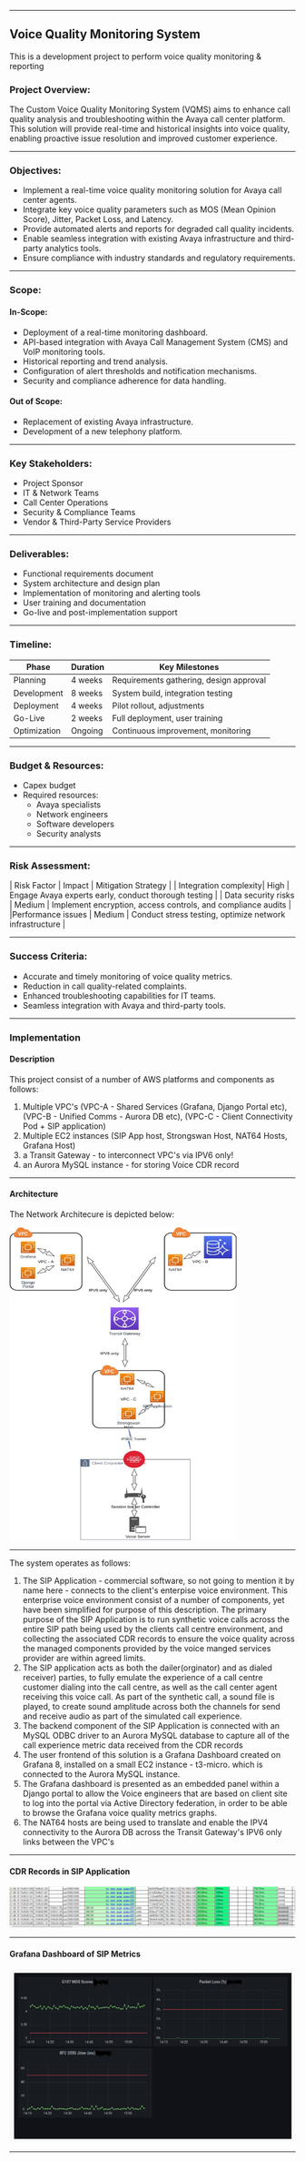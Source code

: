 

---

## Voice Quality Monitoring System

This is a development project to perform voice quality monitoring & reporting

### Project Overview:
The Custom Voice Quality Monitoring System (VQMS) aims to enhance call quality analysis and troubleshooting within the Avaya call center platform. This solution will provide real-time and historical insights into voice quality, enabling proactive issue resolution and improved customer experience.

---

### Objectives:

* Implement a real-time voice quality monitoring solution for Avaya call center agents.
* Integrate key voice quality parameters such as MOS (Mean Opinion Score), Jitter, Packet Loss, and Latency.
* Provide automated alerts and reports for degraded call quality incidents.
* Enable seamless integration with existing Avaya infrastructure and third-party analytics tools.
* Ensure compliance with industry standards and regulatory requirements.

---

### Scope:

#### In-Scope:

* Deployment of a real-time monitoring dashboard.
* API-based integration with Avaya Call Management System (CMS) and VoIP monitoring tools.
* Historical reporting and trend analysis.
* Configuration of alert thresholds and notification mechanisms.
* Security and compliance adherence for data handling.

#### Out of Scope:

* Replacement of existing Avaya infrastructure.
* Development of a new telephony platform.

---

### Key Stakeholders:

* Project Sponsor
* IT & Network Teams
* Call Center Operations
* Security & Compliance Teams
* Vendor & Third-Party Service Providers

---

### Deliverables:

* Functional requirements document
* System architecture and design plan
* Implementation of monitoring and alerting tools
* User training and documentation
* Go-live and post-implementation support

---

### Timeline:

| Phase | Duration | Key Milestones |
|-------|----------|----------------|
| Planning | 4 weeks | Requirements gathering, design approval |
| Development | 8 weeks | System build, integration testing | 
| Deployment | 4 weeks | Pilot rollout, adjustments |
| Go-Live | 2 weeks | Full deployment, user training |
| Optimization | Ongoing | Continuous improvement, monitoring |

---

### Budget & Resources:

* Capex budget
* Required resources:
  * Avaya specialists
  * Network engineers
  * Software developers
  * Security analysts

---

### Risk Assessment:

| Risk Factor | Impact | Mitigation Strategy |
| Integration complexity| High | Engage Avaya experts early, conduct thorough testing |
| Data security risks | Medium | Implement encryption, access controls, and compliance audits | 
|Performance issues | Medium | Conduct stress testing, optimize network infrastructure | 

---

### Success Criteria:

* Accurate and timely monitoring of voice quality metrics.
* Reduction in call quality-related complaints.
* Enhanced troubleshooting capabilities for IT teams.
* Seamless integration with Avaya and third-party tools.

---

### Implementation

#### Description

This project consist of a number of AWS platforms and components as follows:
1. Multiple VPC's (VPC-A - Shared Services (Grafana, Django Portal etc), (VPC-B - Unified Comms - Aurora DB etc), (VPC-C - Client Connectivity Pod + SIP application) 
2. Multiple EC2 instances (SIP App host, Strongswan Host, NAT64 Hosts, Grafana Host)
3. a Transit Gateway - to interconnect VPC's via IPV6 only!
4. an Aurora MySQL instance - for storing Voice CDR record

---

#### Architecture

The Network Architecure is depicted below:

<img src="./spi-voice.jpg" width=400 height=550>

---

The system operates as follows:
1. The SIP Application - commercial software, so not going to mention it by name here - connects to the client's enterpise voice environment. This enterprise voice environment consist of a number of components, yet have been simplified for purpose of this description. The primary purpose of the SIP Application is to run synthetic voice calls across the entire SIP path being used by the clients call centre environment, and collecting the associated CDR records to ensure the voice quality across the managed components provided by the voice manged services provider are within agreed limits.
2. The SIP application acts as both the dailer(orginator) and as dialed receiver) parties, to fully emulate the experience of a call centre customer dialing into the call centre, as well as the call center agent receiving this voice call. As part of the synthetic call, a sound file is played, to create sound amplitude across both the channels for send and receive audio as part of the simulated call experience.
3. The backend component of the SIP Application is connected with an MySQL ODBC driver to an Aurora MySQL database to capture all of the call experience metric data received from the CDR records 
4. The user frontend of this solution is a Grafana Dashboard created on Grafana 8, installed on a small EC2 instance - t3-micro. which is connected to the Aurora MySQL instance. 
5. The Grafana dashboard is presented as an embedded panel within a Django portal to allow the Voice engineers that are based on client site to log into the portal via Active Directory federation, in order to be able to browse the Grafana voice quality metrics graphs.
6. The NAT64 hosts are being used to translate and enable the IPV4 connectivity to the Aurora DB across the Transit Gateway's IPV6 only links between the VPC's 

---

#### CDR Records in SIP Application

<img src="./CDRInfo.png">
   
---

#### Grafana Dashboard of SIP Metrics

<img src="./sipgrafana.png">

---
